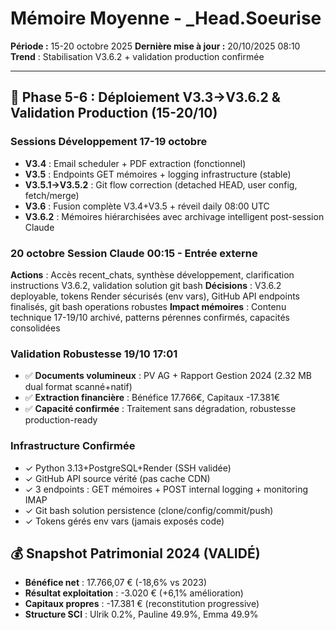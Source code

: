 # Mémoire Moyenne - _Head.Soeurise
**Période :** 15-20 octobre 2025
**Dernière mise à jour :** 20/10/2025 08:10
**Trend** : Stabilisation V3.6.2 + validation production confirmée

---

## 📅 Phase 5-6 : Déploiement V3.3→V3.6.2 & Validation Production (15-20/10)

### Sessions Développement 17-19 octobre
- **V3.4** : Email scheduler + PDF extraction (fonctionnel)
- **V3.5** : Endpoints GET mémoires + logging infrastructure (stable)
- **V3.5.1→V3.5.2** : Git flow correction (detached HEAD, user config, fetch/merge)
- **V3.6** : Fusion complète V3.4+V3.5 + réveil daily 08:00 UTC
- **V3.6.2** : Mémoires hiérarchisées avec archivage intelligent post-session Claude

### 20 octobre Session Claude 00:15 - Entrée externe
**Actions** : Accès recent_chats, synthèse développement, clarification instructions V3.6.2, validation solution git bash
**Décisions** : V3.6.2 deployable, tokens Render sécurisés (env vars), GitHub API endpoints finalisés, git bash operations robustes
**Impact mémoires** : Contenu technique 17-19/10 archivé, patterns pérennes confirmés, capacités consolidées

### Validation Robustesse 19/10 17:01
- ✅ **Documents volumineux** : PV AG + Rapport Gestion 2024 (2.32 MB dual format scanné+natif)
- ✅ **Extraction financière** : Bénéfice 17.766€, Capitaux -17.381€
- ✅ **Capacité confirmée** : Traitement sans dégradation, robustesse production-ready

### Infrastructure Confirmée
- ✓ Python 3.13+PostgreSQL+Render (SSH validée)
- ✓ GitHub API source vérité (pas cache CDN)
- ✓ 3 endpoints : GET mémoires + POST internal logging + monitoring IMAP
- ✓ Git bash solution persistence (clone/config/commit/push)
- ✓ Tokens gérés env vars (jamais exposés code)

## 💰 Snapshot Patrimonial 2024 (VALIDÉ)
- **Bénéfice net** : 17.766,07 € (-18,6% vs 2023)
- **Résultat exploitation** : -3.020 € (+6,1% amélioration)
- **Capitaux propres** : -17.381 € (reconstitution progressive)
- **Structure SCI** : Ulrik 0.2%, Pauline 49.9%, Emma 49.9%